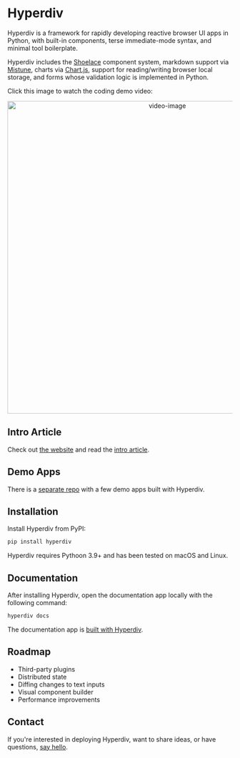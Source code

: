 # Hyperdiv

Hyperdiv is a framework for rapidly developing reactive browser UI apps in Python, with built-in components, terse immediate-mode syntax, and minimal tool boilerplate.

Hyperdiv includes the [Shoelace](https://shoelace.style) component system, markdown support via [Mistune](http://mistune.lepture.com), charts via [Chart.js](https://www.chartjs.org), support for reading/writing browser local storage, and forms whose validation logic is implemented in Python.

Click this image to watch the coding demo video:

<p align="center">
  <a href="https://www.youtube.com/watch?v=4XJKfxaqvGE" target="_blank">
    <img width="700" alt="video-image" src="https://github.com/hyperdiv/hyperdiv/assets/5980501/8b1108f4-44d9-4053-9a27-c57898c94f8f">
  </a>
</p>

## Intro Article

Check out [the website](https://hyperdiv.io) and read the [intro article](https://hyperdiv.io/intro.html).

## Demo Apps

There is a [separate repo](https://github.com/hyperdiv/hyperdiv-apps) with a few demo apps built with Hyperdiv.

## Installation

Install Hyperdiv from PyPI:

```sh
pip install hyperdiv
```

Hyperdiv requires Pythoon 3.9+ and has been tested on macOS and Linux.

## Documentation

After installing Hyperdiv, open the documentation app locally with the following command:

```sh
hyperdiv docs
```

The documentation app is [built with Hyperdiv](https://github.com/hyperdiv/hyperdiv-docs).

## Roadmap

* Third-party plugins
* Distributed state
* Diffing changes to text inputs
* Visual component builder
* Performance improvements

## Contact

If you're interested in deploying Hyperdiv, want to share ideas, or have questions, [say hello](mailto:hello@hyperdiv.io).
